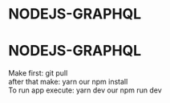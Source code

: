 # NODEJS-GRAPHQL
# NODEJS-GRAPHQL

<div>Make first: git pull</div>
<div>after that make: yarn our npm install</div>
<div>To run app execute: yarn dev our npm run dev</div>


